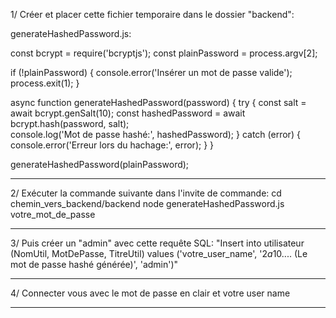 1/ Créer et placer cette fichier temporaire dans le dossier "backend":

generateHashedPassword.js:

const bcrypt = require('bcryptjs');
const plainPassword = process.argv[2];

if (!plainPassword) {
  console.error('Insérer un mot de passe valide');
  process.exit(1);
}

async function generateHashedPassword(password) {
  try {
    const salt = await bcrypt.genSalt(10);
    const hashedPassword = await bcrypt.hash(password, salt);   
    console.log('Mot de passe hashé:', hashedPassword);
  } catch (error) {
    console.error('Erreur lors du hachage:', error);
  }
}

generateHashedPassword(plainPassword);

__________________________

2/ Exécuter la commande suivante dans l'invite de commande: 
cd chemin_vers_backend/backend
node generateHashedPassword.js votre_mot_de_passe

__________________________

3/ Puis créer un "admin" avec cette requête SQL:
"Insert into utilisateur (NomUtil, MotDePasse, TitreUtil) values ('votre_user_name', '$2a$10.... (Le mot de passe hashé générée)', 'admin')"

__________________________

4/ Connecter vous avec le mot de passe en clair et votre user name

__________________________